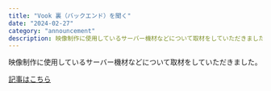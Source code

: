 ```yaml
---
title: "Vook 裏（バックエンド）を聞く"
date: "2024-02-27"
category: "announcement"
description: 映像制作に使用しているサーバー機材などについて取材をしていただきました。
---
```


映像制作に使用しているサーバー機材などについて取材をしていただきました。

[記事はこちら](https://vook.vc/n/7157)
